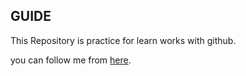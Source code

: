 ## GUIDE

This Repository is practice for learn works with github.

you can follow me from [here](https://github.com/sadegh-treehouse/learn-hub).
